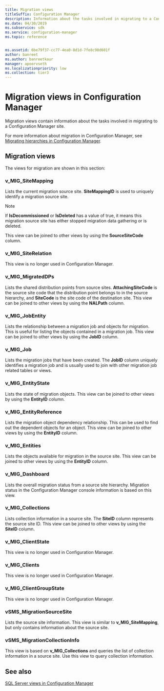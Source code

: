 ```yaml
---
title: Migration views
titleSuffix: Configuration Manager
description: Information about the tasks involved in migrating to a Configuration Manager site.
ms.date: 04/30/2019
ms.subservice: sdk
ms.service: configuration-manager
ms.topic: reference


ms.assetid: 6be79f37-cc77-4ea0-8d1d-7fe8c98d601f
author: banreet
ms.author: banreetkaur
manager: apoorvseth
ms.localizationpriority: low
ms.collection: tier3
---
```


# Migration views in Configuration Manager

Migration views contain information about the tasks involved in migrating to a Configuration Manager site.

For more information about migration in Configuration Manager, see [Migrating hierarchies in Configuration Manager](../../../../core/migration/configuring-source-hierarchies-and-source-sites-for-migration.md).

## Migration views

The views for migration are shown in this section:

### v_MIG_SiteMapping

Lists the current migration source site. **SiteMappingID** is used to uniquely identify a migration source site.

> [!NOTE]
> If **IsDecommissioned** or **IsDeleted** has a value of true, it means this migration source site has either stopped migration data gathering or is deleted.

This view can be joined to other views by using the **SourceSiteCode** column.

### v_MIG_SiteRelation

This view is no longer used in Configuration Manager.

### v_MIG_MigratedDPs

Lists the shared distribution points from source sites. **AttachingSiteCode** is the source site code that the distribution point belongs to in the source hierarchy, and **SiteCode** is the site code of the destination site.
This view can be joined to other views by using the **NALPath** column.

### v_MIG_JobEntity

Lists the relationship between a migration job and objects for migration. This is useful for listing the objects contained in a migration job.
This view can be joined to other views by using the **JobID** column.

### v_MIG_Job

Lists the migration jobs that have been created. The **JobID** column uniquely identifies a migration job and is usually used to join with other migration job related tables or views.

### v_MIG_EntityState

Lists the state of migration objects.
This view can be joined to other views by using the **EntityID** column.

### v_MIG_EntityReference

Lists the migration object dependency relationship. This can be used to find out the dependent objects for an object.
This view can be joined to other views by using the **EntityID** column.

### v_MIG_Entities

Lists the objects available for migration in the source site.
This view can be joined to other views by using the **EntityID** column.

### v_MIG_Dashboard

Lists the overall migration status from a source site hierarchy. Migration status in the Configuration Manager console information is based on this view.

### v_MIG_Collections

Lists collection information in a source site. The **SiteID** column represents the source site ID.
This view can be joined to other views by using the **SiteID** column.

### v_MIG_ClientState

This view is no longer used in Configuration Manager.

### v_MIG_Clients

This view is no longer used in Configuration Manager.

### v_MIG_ClientGroupState

This view is no longer used in Configuration Manager.

### vSMS_MigrationSourceSite

Lists the source site information. This view is similar to **v_MIG_SiteMapping**, but only contains information about the source site.

### vSMS_MigrationCollectionInfo

This view is based on **v_MIG_Collections** and queries the list of collection information in a source site. Use this view to query collection information.

## See also

[SQL Server views in Configuration Manager](sql-server-views-configuration-manager.md)
